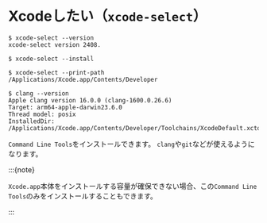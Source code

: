 # Xcodeしたい（`xcode-select`）

```console
$ xcode-select --version
xcode-select version 2408.

$ xcode-select --install

$ xcode-select --print-path
/Applications/Xcode.app/Contents/Developer

$ clang --version
Apple clang version 16.0.0 (clang-1600.0.26.6)
Target: arm64-apple-darwin23.6.0
Thread model: posix
InstalledDir: /Applications/Xcode.app/Contents/Developer/Toolchains/XcodeDefault.xctoolchain/usr/bin
```

`Command Line Tools`をインストールできます。
`clang`や`git`などが使えるようになります。

:::{note}

`Xcode.app`本体をインストールする容量が確保できない場合、この`Command Line Tools`のみをインストールすることもできます。

:::
